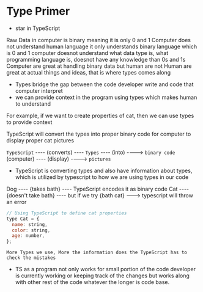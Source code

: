 # Type Primer

- star in TypeScript

Raw Data in computer is binary meaning it is only 0 and 1
Computer does not understand human language it only understands binary language which is 0 and 1
computer doesnot understand what data type is, what programming language is, doesnot have any knowledge than 0s and 1s
Computer are great at handling binary data but human are not
Human are great at actual things and ideas, that is where types comes along

- Types bridge the gap between the code developer write and code that computer interpret
- we can provide context in the program using types which makes human to understand

For example, if we want to create properties of cat, then we can use types to provide context

TypeScript will convert the types into proper binary code for computer to display proper cat pictures

`TypeScript` ---- (converts) ---- `Types` ---- (into) ----> `binary code `(computer) ---- (display) ----> `pictures`

- TypeScript is converting types and also have information about types, which is utilized by typescript to how we are using types in our code

Dog ---- {takes bath} ---- TypeScript encodes it as binary code
Cat ---- {doesn't take bath} ---- but if we try {bath cat} ---> typescript will throw an error

```js
// Using TypeScript to define cat properties
type Cat = {
  name: string,
  color: string,
  age: number,
};
```

`More Types we use, More the information does the TypeScript has to check the mistakes`

- TS as a program not only works for small portion of the code developer is currently working or keeping track of the changes but works along with other rest of the code whatever the longer is code base.
